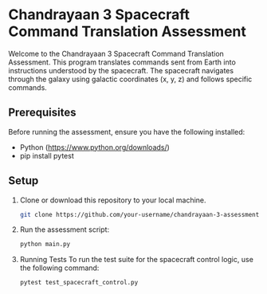 # Chandrayaan 3 Spacecraft Command Translation Assessment

Welcome to the Chandrayaan 3 Spacecraft Command Translation Assessment. This program translates commands sent from Earth into instructions understood by the spacecraft. The spacecraft navigates through the galaxy using galactic coordinates (x, y, z) and follows specific commands.

## Prerequisites

Before running the assessment, ensure you have the following installed:

- Python (https://www.python.org/downloads/)
- pip install pytest

## Setup

1. Clone or download this repository to your local machine.

   ```bash
   git clone https://github.com/your-username/chandrayaan-3-assessment.git

2. Run the assessment script:

   ```bash
   python main.py

3. Running Tests
   To run the test suite for the spacecraft control logic, use the following command:

   ```bash
   pytest test_spacecraft_control.py
